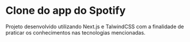 # Clone do app do Spotify

Projeto desenvolvido utilizando Next.js e TalwindCSS com a finalidade de praticar os conhecimentos nas tecnologias mencionadas.
